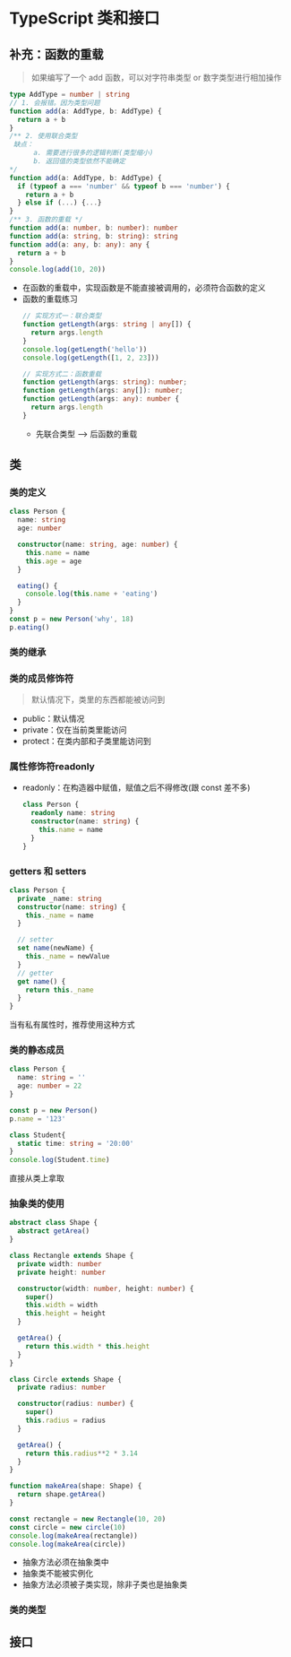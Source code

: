 <!--
 * @Author: East
 * @Date: 2021-11-23 16:40:56
 * @LastEditTime: 2021-11-23 19:42:14
 * @LastEditors: Please set LastEditors
 * @Description: ts 类 + 接口
 * @FilePath: \forGreaterGood\vue3\29-ts类+接口.md
-->
# TypeScript 类和接口
## 补充：函数的重载
> 如果编写了一个 add 函数，可以对字符串类型 or 数字类型进行相加操作
```ts
type AddType = number | string
// 1. 会报错。因为类型问题
function add(a: AddType, b: AddType) {
  return a + b
}
/** 2. 使用联合类型
 缺点：
      a. 需要进行很多的逻辑判断(类型缩小)
      b. 返回值的类型依然不能确定
*/
function add(a: AddType, b: AddType) {
  if (typeof a === 'number' && typeof b === 'number') {
    return a + b
  } else if (...) {...}
}
/** 3. 函数的重载 */
function add(a: number, b: number): number
function add(a: string, b: string): string
function add(a: any, b: any): any {
  return a + b
}
console.log(add(10, 20))
```
+ 在函数的重载中，实现函数是不能直接被调用的，必须符合函数的定义
+ 函数的重载练习
  ```ts
  // 实现方式一：联合类型
  function getLength(args: string | any[]) {
    return args.length
  }
  console.log(getLength('hello'))
  console.log(getLength([1, 2, 23]))

  // 实现方式二：函数重载
  function getLength(args: string): number;
  function getLength(args: any[]): number;
  function getLength(args: any): number {
    return args.length
  }
  ```
  - 先联合类型 --> 后函数的重载

## 类
### 类的定义
```ts
class Person {
  name: string
  age: number

  constructor(name: string, age: number) {
    this.name = name
    this.age = age
  }

  eating() {
    console.log(this.name + 'eating')
  }
}
const p = new Person('why', 18)
p.eating()
```
### 类的继承

### 类的成员修饰符
> 默认情况下，类里的东西都能被访问到
+ public：默认情况
+ private：仅在当前类里能访问
+ protect：在类内部和子类里能访问到

### 属性修饰符readonly
+ readonly：在构造器中赋值，赋值之后不得修改(跟 const 差不多)
  ```ts
  class Person {
    readonly name: string
    constructor(name: string) {
      this.name = name
    }
  }
  ```
### getters 和 setters
```ts
class Person {
  private _name: string
  constructor(name: string) {
    this._name = name
  }

  // setter
  set name(newName) {
    this._name = newValue
  }
  // getter
  get name() {
    return this._name
  }
}
```
当有私有属性时，推荐使用这种方式

### 类的静态成员
```ts
class Person {
  name: string = ''
  age: number = 22
}

const p = new Person()
p.name = '123'

class Student{
  static time: string = '20:00'
}
console.log(Student.time)
```
直接从类上拿取

### 抽象类的使用
```ts
abstract class Shape {
  abstract getArea()
}

class Rectangle extends Shape {
  private width: number
  private height: number

  constructor(width: number, height: number) {
    super()
    this.width = width
    this.height = height
  }

  getArea() {
    return this.width * this.height
  }
}

class Circle extends Shape {
  private radius: number

  constructor(radius: number) {
    super()
    this.radius = radius
  }

  getArea() {
    return this.radius**2 * 3.14
  }
}

function makeArea(shape: Shape) {
  return shape.getArea()
}

const rectangle = new Rectangle(10, 20)
const circle = new circle(10)
console.log(makeArea(rectangle))
console.log(makeArea(circle))
```
+ 抽象方法必须在抽象类中
+ 抽象类不能被实例化
+ 抽象方法必须被子类实现，除非子类也是抽象类

### 类的类型

## 接口
